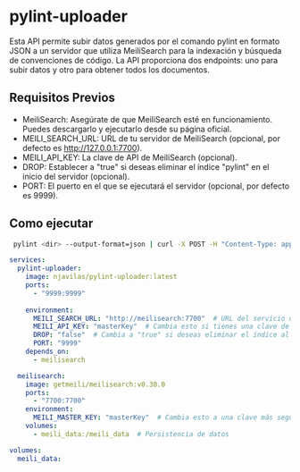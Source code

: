 # pylint-uploader
Esta API permite subir datos generados por el comando pylint en formato JSON a un servidor que utiliza MeiliSearch para la indexación y búsqueda de convenciones de código. La API proporciona dos endpoints: uno para subir datos y otro para obtener todos los documentos.

## Requisitos Previos
- MeiliSearch: Asegúrate de que MeiliSearch esté en funcionamiento. Puedes descargarlo y ejecutarlo desde su página oficial.
- MEILI_SEARCH_URL: URL de tu servidor de MeiliSearch (opcional, por defecto es http://127.0.0.1:7700).
- MEILI_API_KEY: La clave de API de MeiliSearch (opcional).
- DROP: Establecer a "true" si deseas eliminar el índice "pylint" en el inicio del servidor (opcional).
- PORT: El puerto en el que se ejecutará el servidor (opcional, por defecto es 9999).


## Como ejecutar 
```bash
 pylint <dir> --output-format=json | curl -X POST -H "Content-Type: application/json" --data-binary @- http://localhost:9999/
```

```yml
services:
  pylint-uploader:
    image: njavilas/pylint-uploader:latest
    ports:
      - "9999:9999"
      
    environment:
      MEILI_SEARCH_URL: "http://meilisearch:7700"  # URL del servicio de MeiliSearch
      MEILI_API_KEY: "masterKey"  # Cambia esto si tienes una clave de API
      DROP: "false"  # Cambia a "true" si deseas eliminar el índice al iniciar
      PORT: "9999"
    depends_on:
      - meilisearch

  meilisearch:
    image: getmeili/meilisearch:v0.30.0
    ports:
      - "7700:7700"
    environment:
      MEILI_MASTER_KEY: "masterKey"  # Cambia esto a una clave más segura
    volumes:
      - meili_data:/meili_data  # Persistencia de datos

volumes:
  meili_data:

```